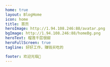 ```yaml
---
home: true
layout: BlogHome
icon: home
title: 首页
heroImage: http://1.94.108.246:88/avatar.png
bgImage: http://1.94.108.246:88/homeBg.png
heroText: 榴莲千层很甜
heroFullScreen: true
tagline: 好好工作，赚钱买吃的

footer: 欢迎光临👏
---
```

